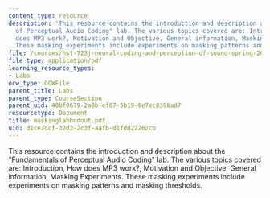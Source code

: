 ```yaml
---
content_type: resource
description: 'This resource contains the introduction and description about the "Fundamentals
  of Perceptual Audio Coding" lab. The various topics covered are: Introduction, How
  does MP3 work?, Motivation and Objective, General information, Masking Experiments.
  These masking experiments include experiments on masking patterns and masking thresholds.'
file: /courses/hst-723j-neural-coding-and-perception-of-sound-spring-2005/d1ce2dcf32d32c3faafbd1fdd22262cb_maskinglabhndout.pdf
file_type: application/pdf
learning_resource_types:
- Labs
ocw_type: OCWFile
parent_title: Labs
parent_type: CourseSection
parent_uid: 40bf0679-2a0b-ef67-5b19-6e7ec8396ad7
resourcetype: Document
title: maskinglabhndout.pdf
uid: d1ce2dcf-32d3-2c3f-aafb-d1fdd22262cb
---
```

This resource contains the introduction and description about the "Fundamentals of Perceptual Audio Coding" lab. The various topics covered are: Introduction, How does MP3 work?, Motivation and Objective, General information, Masking Experiments. These masking experiments include experiments on masking patterns and masking thresholds.

